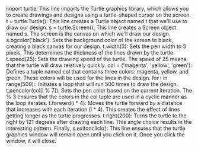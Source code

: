 import turtle: This line imports the Turtle graphics library, which allows you to create drawings and designs using a turtle-shaped cursor on the screen.
t = turtle.Turtle(): This line creates a Turtle object named t that we'll use to draw our design.
s = turtle.Screen(): This line creates a Screen object named s. The screen is the canvas on which we'll draw our design.
s.bgcolor('black'): Sets the background color of the screen to black, creating a black canvas for our design.
t.width(3): Sets the pen width to 3 pixels. This determines the thickness of the lines drawn by the turtle.
t.speed(25): Sets the drawing speed of the turtle. The speed of 25 means that the turtle will draw relatively quickly.
col = ('magenta', 'yellow', 'green'): Defines a tuple named col that contains three colors: magenta, yellow, and green. These colors will be used for the lines in the design.
for i in range(500):: Initiates a loop that will run 500 times to draw the design.
t.pencolor(col[i % 7]): Sets the pen color based on the current iteration. The % 3 ensures that the colors in the col tuple are used in a cyclic manner as the loop iterates.
t.forward(i * 4): Moves the turtle forward by a distance that increases with each iteration (i * 4). This creates the effect of lines getting longer as the turtle progresses.
t.right(200): Turns the turtle to the right by 121 degrees after drawing each line. This angle choice results in the interesting pattern.
Finally, s.exitonclick(): This line ensures that the turtle graphics window will remain open until you click on it. Once you click the window, it will close.
